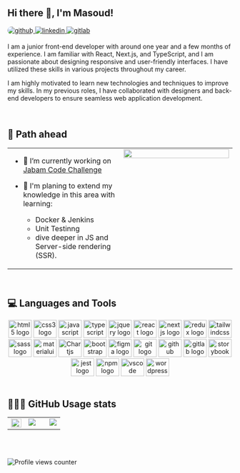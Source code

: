 ## Hi there 👋, I'm Masoud!  
  

<a href="https://github.com/ghmasood" target="_blank">
<img src=https://img.shields.io/badge/github-%2324292e.svg?&style=for-the-badge&logo=github&logoColor=white alt=github style="border-radius: 44px !important;" />
</a>
<a href="https://linkedin.com/in/ghmasoud" target="_blank">
<img src=https://img.shields.io/badge/linkedin-%231E77B5.svg?&style=for-the-badge&logo=linkedin&logoColor=white alt=linkedin style="margin-bottom: 5px;" />
</a>
<a href="https://gitlab.com/gh_masoud" target="_blank">
<img src=https://img.shields.io/badge/gitlab-330F63.svg?&style=for-the-badge&logo=gitlab&logoColor=white alt=gitlab style="margin-bottom: 5px;" />
</a>  
  


I am a junior front-end developer with around one year and a few months of experience. I am familiar with React, Next.js, and TypeScript, and I am passionate about designing responsive and user-friendly interfaces. I have utilized these skills in various projects throughout my career.

I am highly motivated to learn new technologies and techniques to improve my skills. In my previous roles, I have collaborated with designers and back-end developers to ensure seamless web application development.  
  

<br/>  


## 🎯 Path ahead  
<table ><tr  ><td valign="top" width="50%">

- 🔭 I’m currently working on [Jabam Code Challenge](https://github.com/ghmasood/jabama-code-challenge)  
  

- 🌱  I'm planing to extend my knowledge in this area with learning:  
    - Docker & Jenkins
    - Unit Testinng
    - dive deeper in JS and Server-side rendering (SSR).
  


</td><td valign="top" width="50%">

<div align="center">
<img src="https://jaredmezz.com/programmer-transparent.gif" align="center" style="width: 100%" />
</div>  


</td></tr></table>  

<br/>  


## 💻 Languages and Tools  
<div align="center">
  <img src="https://cdn.jsdelivr.net/gh/devicons/devicon/icons/html5/html5-original.svg" height="40" width="52" alt="html5 logo"  />
  <img src="https://cdn.jsdelivr.net/gh/devicons/devicon/icons/css3/css3-original.svg" height="40" width="52" alt="css3 logo"  />
  <img src="https://cdn.jsdelivr.net/gh/devicons/devicon/icons/javascript/javascript-original.svg" height="40" width="52" alt="javascript logo"  />
  <img src="https://cdn.jsdelivr.net/gh/devicons/devicon/icons/typescript/typescript-original.svg" height="40" width="52" alt="typescript logo"  />
  <img src="https://cdn.jsdelivr.net/gh/devicons/devicon/icons/jquery/jquery-original.svg" height="40" width="52" alt="jquery logo"  />
  <img src="https://cdn.jsdelivr.net/gh/devicons/devicon/icons/react/react-original.svg" height="40" width="52" alt="react logo"  />
  <img src="https://cdn.jsdelivr.net/gh/devicons/devicon/icons/nextjs/nextjs-original-wordmark.svg" height="40" width="52" alt="nextjs logo"  />
  <img src="https://cdn.jsdelivr.net/gh/devicons/devicon/icons/redux/redux-original.svg" height="40" width="52" alt="redux logo"  />
  <img src="https://cdn.jsdelivr.net/gh/devicons/devicon/icons/tailwindcss/tailwindcss-plain.svg" height="40" width="52" alt="tailwindcss logo"  />
  <img src="https://cdn.jsdelivr.net/gh/devicons/devicon/icons/sass/sass-original.svg" height="40" width="52" alt="sass logo"  />
  <img src="https://cdn.jsdelivr.net/gh/devicons/devicon/icons/materialui/materialui-original.svg" height="40" width="52" alt="materialui logo"  />
  <img src="https://profilinator.rishav.dev/skills-assets/logo-title.svg" height="40" width="52" alt="Chartjs Logo"  />
  <img src="https://cdn.jsdelivr.net/gh/devicons/devicon/icons/bootstrap/bootstrap-original.svg" height="40" width="52" alt="bootstrap logo"  />
  <img src="https://cdn.jsdelivr.net/gh/devicons/devicon/icons/figma/figma-original.svg" height="40" width="52" alt="figma logo"  />
  <img src="https://cdn.jsdelivr.net/gh/devicons/devicon/icons/git/git-original.svg" height="40" width="52" alt="git logo"  />
  <img src="https://cdn.jsdelivr.net/gh/devicons/devicon/icons/github/github-original.svg" height="40" width="52" alt="github logo"  />
  <img src="https://cdn.jsdelivr.net/gh/devicons/devicon/icons/gitlab/gitlab-original.svg" height="40" width="52" alt="gitlab logo"  />
  <img src="https://cdn.jsdelivr.net/gh/devicons/devicon/icons/storybook/storybook-original.svg" height="40" width="52" alt="storybook logo"  />
  <img src="https://cdn.jsdelivr.net/gh/devicons/devicon/icons/jest/jest-plain.svg" height="40" width="52" alt="jest logo"  />
  <img src="https://cdn.jsdelivr.net/gh/devicons/devicon/icons/npm/npm-original-wordmark.svg" height="40" width="52" alt="npm logo"  />
  <img src="https://cdn.jsdelivr.net/gh/devicons/devicon/icons/vscode/vscode-original.svg" height="40" width="52" alt="vscode logo"  />
  <img src="https://cdn.jsdelivr.net/gh/devicons/devicon/icons/wordpress/wordpress-plain.svg" height="40" width="52" alt="wordpress logo"  />
</div>  

<br/>  


## 👨🏻‍💻 GitHub Usage stats

<table  border=0 cellspacing="0" cellpadding="0">
  <tr border=none cellspacing="0" cellpadding="0">
    <td valign="top" width="33%" border="0" cellspacing="0" cellpadding="0">
<img src="https://github-readme-stats.vercel.app/api?username=ghmasood&theme=graywhite&show_icons=true&hide_border=true&count_private=true" align="left" style="width: 100%" />
</td>
    
  <td valign="top" width="33%" border=none cellspacing="0" cellpadding="0">
<img src="https://github-readme-stats.vercel.app/api/top-langs/?username=ghmasood&theme=graywhite&show_icons=true&hide_border=true&layout=compact" align="center" />

</td>
  <td valign="top" width="33%" border=none cellspacing="0" cellpadding="0">

<img src="https://github-readme-streak-stats.herokuapp.com/?user=ghmasood&theme=graywhite&hide_border=true" align="right" />

</td></tr></table>  

<br/>  

  

<br/>  

![Profile views counter](https://komarev.com/ghpvc/?username=ghmasood&&style=flat-square)  
  

<br/>  


<br />

